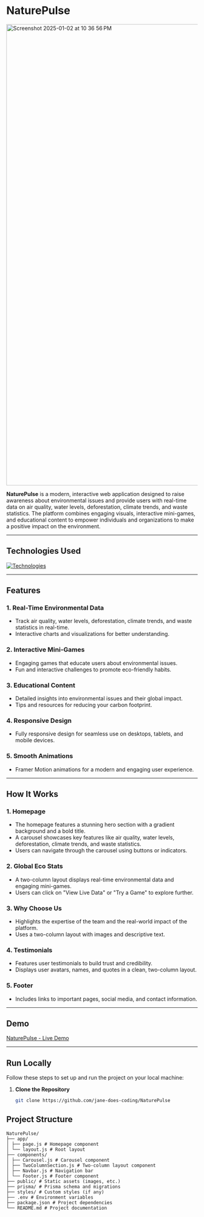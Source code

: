 # NaturePulse

<img width="1214" alt="Screenshot 2025-01-02 at 10 36 56 PM" src="https://github.com/user-attachments/assets/6469c746-cffb-4820-8026-a37684a8fca4" />

**NaturePulse** is a modern, interactive web application designed to raise awareness about environmental issues and provide users with real-time data on air quality, water levels, deforestation, climate trends, and waste statistics. The platform combines engaging visuals, interactive mini-games, and educational content to empower individuals and organizations to make a positive impact on the environment.

---

## Technologies Used

[![Technologies](https://skillicons.dev/icons?i=html,css,ts,tailwind,nextjs,react,git,github)](https://skillicons.dev)

---

## Features

### 1. **Real-Time Environmental Data**

- Track air quality, water levels, deforestation, climate trends, and waste statistics in real-time.
- Interactive charts and visualizations for better understanding.

### 2. **Interactive Mini-Games**

- Engaging games that educate users about environmental issues.
- Fun and interactive challenges to promote eco-friendly habits.

### 3. **Educational Content**

- Detailed insights into environmental issues and their global impact.
- Tips and resources for reducing your carbon footprint.

### 4. **Responsive Design**

- Fully responsive design for seamless use on desktops, tablets, and mobile devices.

### 5. **Smooth Animations**

- Framer Motion animations for a modern and engaging user experience.

---

## How It Works

### 1. **Homepage**

- The homepage features a stunning hero section with a gradient background and a bold title.
- A carousel showcases key features like air quality, water levels, deforestation, climate trends, and waste statistics.
- Users can navigate through the carousel using buttons or indicators.

### 2. **Global Eco Stats**

- A two-column layout displays real-time environmental data and engaging mini-games.
- Users can click on "View Live Data" or "Try a Game" to explore further.

### 3. **Why Choose Us**

- Highlights the expertise of the team and the real-world impact of the platform.
- Uses a two-column layout with images and descriptive text.

### 4. **Testimonials**

- Features user testimonials to build trust and credibility.
- Displays user avatars, names, and quotes in a clean, two-column layout.

### 5. **Footer**

- Includes links to important pages, social media, and contact information.

---

## Demo

[NaturePulse - Live Demo]()

---

## Run Locally

Follow these steps to set up and run the project on your local machine:

1. **Clone the Repository**
   ```bash
   git clone https://github.com/jane-does-coding/NaturePulse
   ```

## Project Structure

```
NaturePulse/
├── app/
│ ├── page.js # Homepage component
│ └── layout.js # Root layout
├── components/
│ ├── Carousel.js # Carousel component
│ ├── TwoColumnSection.js # Two-column layout component
│ ├── Navbar.js # Navigation bar
│ └── Footer.js # Footer component
├── public/ # Static assets (images, etc.)
├── prisma/ # Prisma schema and migrations
├── styles/ # Custom styles (if any)
├── .env # Environment variables
├── package.json # Project dependencies
└── README.md # Project documentation
```
